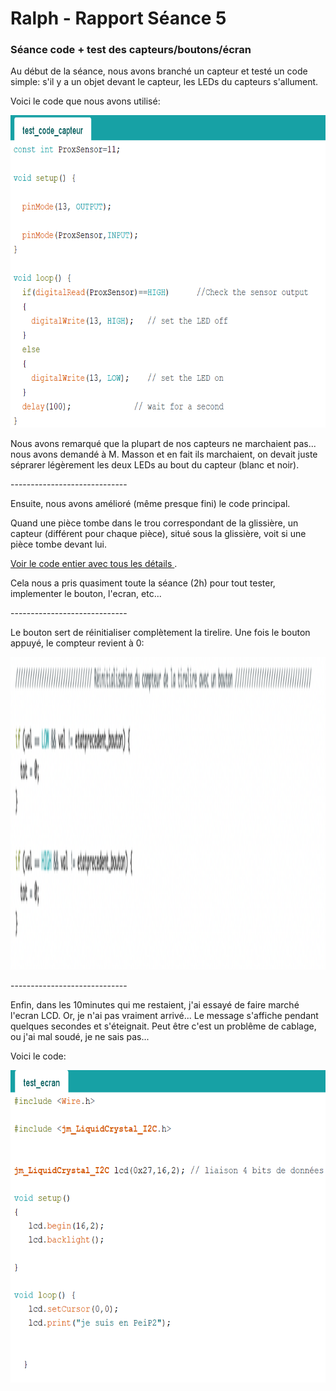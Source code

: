 <h1>Ralph - Rapport Séance 5</h1>	

<h3>Séance code + test des capteurs/boutons/écran </h3>

<p> Au début de la séance, nous avons branché un capteur et testé un code simple: s'il y a un objet devant le capteur, les LEDs du capteurs s'allument.</p>
<p>Voici le code que nous avons utilisé:</p>
<img src="../../Images/test_code_capteur.png" alt="Code capteur simple" height="500"/></p>

<p>Nous avons remarqué que la plupart de nos capteurs ne marchaient pas... nous avons demandé à M. Masson et en fait ils marchaient, on devait juste séprarer légèrement les deux LEDs au bout du capteur (blanc et noir).</p>

<p>-----------------------------</p>

<p>Ensuite, nous avons amélioré (même presque fini) le code principal.</p>
<p> Quand une pièce tombe dans le trou correspondant de la glissière, un capteur (différent pour chaque pièce), situé sous la glissière, voit si une pièce tombe devant lui.</p>
<a href="../../Développement/Codes/Capteurs pour pièces.md"> Voir le code entier avec tous les détails </a>.
<p>Cela nous a pris quasiment toute la séance (2h) pour tout tester, implementer le bouton, l'ecran, etc...</p>

<p>-----------------------------</p>
<p>Le bouton sert de réinitialiser complètement la tirelire. Une fois le bouton appuyé, le compteur revient à 0:</p>
<img src="../../Images/Screen_code_bouton.png" alt="Code bouton." height="500"/>

<p>-----------------------------</p>

<p>Enfin, dans les 10minutes qui me restaient, j'ai essayé de faire marché l'ecran LCD. Or, je n'ai pas vraiment arrivé... Le message s'affiche pendant quelques secondes et s'éteignait. Peut être c'est un problême de cablage, ou j'ai mal soudé, je ne sais pas...</p>
<p> Voici le code: </p>
<img src="../../Images/test_ecran.png" alt="Code ecran." height="500"/>









